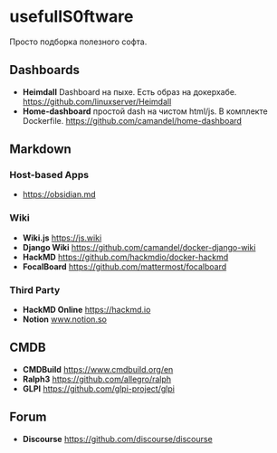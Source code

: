 # usefullS0ftware
Просто подборка полезного софта.

## Dashboards
- **Heimdall** Dashboard на пыхе. Есть образ на докерхабе. 
https://github.com/linuxserver/Heimdall
- **Home-dashboard** простой dash на чистом html/js. В комплекте Dockerfile.
https://github.com/camandel/home-dashboard

## Markdown
### Host-based Apps
- https://obsidian.md
### Wiki
- **Wiki.js** https://js.wiki
- **Django Wiki** https://github.com/camandel/docker-django-wiki
- **HackMD** https://github.com/hackmdio/docker-hackmd
- **FocalBoard** https://github.com/mattermost/focalboard
### Third Party
- **HackMD Online** https://hackmd.io
- **Notion** www.notion.so

## CMDB
- **CMDBuild** https://www.cmdbuild.org/en
- **Ralph3** https://github.com/allegro/ralph
- **GLPI** https://github.com/glpi-project/glpi

## Forum
- **Discourse** https://github.com/discourse/discourse

